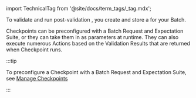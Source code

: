 import TechnicalTag from '@site/docs/term_tags/_tag.mdx';

To validate and run post-validation <TechnicalTag tag="action" text="Actions" />, you create and store a <TechnicalTag tag="checkpoint" text="Checkpoint"/> for your Batch.

Checkpoints can be preconfigured with a Batch Request and Expectation Suite, or they can take them in as parameters at runtime. They can also execute numerous Actions based on the Validation Results that are returned when Checkpoint runs.

:::tip 

To preconfigure a Checkpoint with a Batch Request and Expectation Suite, see [Manage Checkpoints](/guides/validation/checkpoints/checkpoint_lp.md)

:::